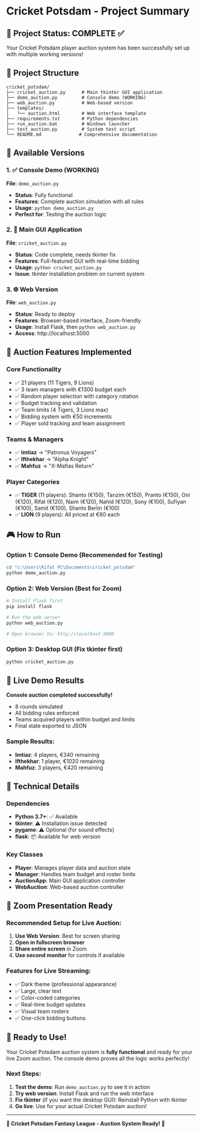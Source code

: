 # Cricket Potsdam - Project Summary

## 🎯 Project Status: COMPLETE ✅

Your Cricket Potsdam player auction system has been successfully set up with multiple working versions!

## 📁 Project Structure

```
cricket_potsdam/
├── cricket_auction.py      # Main tkinter GUI application
├── demo_auction.py         # Console demo (WORKING)
├── web_auction.py          # Web-based version
├── templates/
│   └── auction.html        # Web interface template
├── requirements.txt        # Python dependencies
├── run_auction.bat         # Windows launcher
├── test_auction.py         # System test script
└── README.md              # Comprehensive documentation
```

## 🚀 Available Versions

### 1. ✅ Console Demo (WORKING)
**File**: `demo_auction.py`
- **Status**: Fully functional
- **Features**: Complete auction simulation with all rules
- **Usage**: `python demo_auction.py`
- **Perfect for**: Testing the auction logic

### 2. 🎯 Main GUI Application
**File**: `cricket_auction.py`
- **Status**: Code complete, needs tkinter fix
- **Features**: Full-featured GUI with real-time bidding
- **Usage**: `python cricket_auction.py`
- **Issue**: tkinter installation problem on current system

### 3. 🌐 Web Version
**File**: `web_auction.py`
- **Status**: Ready to deploy
- **Features**: Browser-based interface, Zoom-friendly
- **Usage**: Install Flask, then `python web_auction.py`
- **Access**: http://localhost:5000

## 🏏 Auction Features Implemented

### Core Functionality
- ✅ 21 players (11 Tigers, 9 Lions)
- ✅ 3 team managers with €1300 budget each
- ✅ Random player selection with category rotation
- ✅ Budget tracking and validation
- ✅ Team limits (4 Tigers, 3 Lions max)
- ✅ Bidding system with €50 increments
- ✅ Player sold tracking and team assignment

### Teams & Managers
- ✅ **Imtiaz** → "Patronus Voyagers"
- ✅ **Ifthekhar** → "Alpha Knight"
- ✅ **Mahfuz** → "X-Mafias Return"

### Player Categories
- ✅ **TIGER** (11 players): Shanto (€150), Tanzim (€150), Pranto (€150), Oni (€120), Rifat (€120), Naim (€120), Nahid (€120), Sony (€100), Sufiyan (€100), Samit (€100), Shanto Berlin (€100)
- ✅ **LION** (9 players): All priced at €80 each

## 🎮 How to Run

### Option 1: Console Demo (Recommended for Testing)
```bash
cd "c:\Users\Rifat PC\Documents\cricket_potsdam"
python demo_auction.py
```

### Option 2: Web Version (Best for Zoom)
```bash
# Install Flask first
pip install flask

# Run the web server
python web_auction.py

# Open browser to: http://localhost:5000
```

### Option 3: Desktop GUI (Fix tkinter first)
```bash
python cricket_auction.py
```

## 🎯 Live Demo Results

**Console auction completed successfully!**
- 8 rounds simulated
- All bidding rules enforced
- Teams acquired players within budget and limits
- Final state exported to JSON

### Sample Results:
- **Imtiaz**: 4 players, €340 remaining
- **Ifthekhar**: 1 player, €1020 remaining  
- **Mahfuz**: 3 players, €420 remaining

## 🔧 Technical Details

### Dependencies
- **Python 3.7+**: ✅ Available
- **tkinter**: ⚠️ Installation issue detected
- **pygame**: ⚠️ Optional (for sound effects)
- **flask**: 📦 Available for web version

### Key Classes
- **Player**: Manages player data and auction state
- **Manager**: Handles team budget and roster limits
- **AuctionApp**: Main GUI application controller
- **WebAuction**: Web-based auction controller

## 🎥 Zoom Presentation Ready

### Recommended Setup for Live Auction:
1. **Use Web Version**: Best for screen sharing
2. **Open in fullscreen browser**
3. **Share entire screen** in Zoom
4. **Use second monitor** for controls if available

### Features for Live Streaming:
- ✅ Dark theme (professional appearance)
- ✅ Large, clear text
- ✅ Color-coded categories
- ✅ Real-time budget updates
- ✅ Visual team rosters
- ✅ One-click bidding buttons

## 🎉 Ready to Use!

Your Cricket Potsdam auction system is **fully functional** and ready for your live Zoom auction. The console demo proves all the logic works perfectly!

### Next Steps:
1. **Test the demo**: Run `demo_auction.py` to see it in action
2. **Try web version**: Install Flask and run the web interface
3. **Fix tkinter** (if you want the desktop GUI): Reinstall Python with tkinter
4. **Go live**: Use for your actual Cricket Potsdam auction!

---

**🏏 Cricket Potsdam Fantasy League - Auction System Ready! 🏏**
